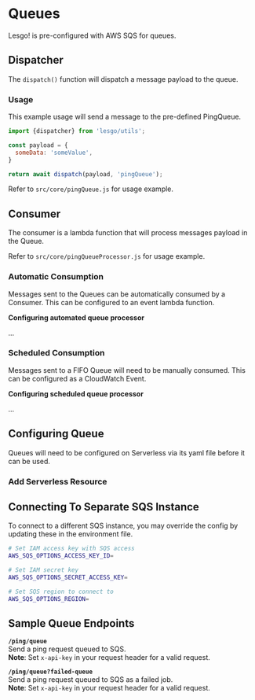 # Queues

Lesgo! is pre-configured with AWS SQS for queues.

## Dispatcher

The `dispatch()` function will dispatch a message payload to the queue.

### Usage

This example usage will send a message to the pre-defined PingQueue.

```js
import {dispatcher} from 'lesgo/utils';

const payload = {
  someData: 'someValue',
}

return await dispatch(payload, 'pingQueue');
```

Refer to `src/core/pingQueue.js` for usage example.

## Consumer

The consumer is a lambda function that will process messages payload in the Queue.

Refer to `src/core/pingQueueProcessor.js` for usage example.

### Automatic Consumption

Messages sent to the Queues can be automatically consumed by a Consumer. This can be configured to an event lambda function.

**Configuring automated queue processor**

...

### Scheduled Consumption

Messages sent to a FIFO Queue will need to be manually consumed. This can be configured as a CloudWatch Event.

**Configuring scheduled queue processor**

...

## Configuring Queue

Queues will need to be configured on Serverless via its yaml file before it can be used.

### Add Serverless Resource

## Connecting To Separate SQS Instance

To connect to a different SQS instance, you may override the config by updating these in the environment file.

```bash
# Set IAM access key with SQS access
AWS_SQS_OPTIONS_ACCESS_KEY_ID=

# Set IAM secret key
AWS_SQS_OPTIONS_SECRET_ACCESS_KEY=

# Set SQS region to connect to
AWS_SQS_OPTIONS_REGION=
```

## Sample Queue Endpoints

**`/ping/queue`**  
Send a ping request queued to SQS.  
**Note**: Set `x-api-key` in your request header for a valid request.

**`/ping/queue?failed-queue`**  
Send a ping request queued to SQS as a failed job.  
**Note**: Set `x-api-key` in your request header for a valid request.
